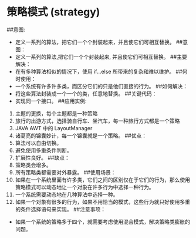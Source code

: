 # 策略模式 (strategy)
##意图:
- 定义一系列的算法，把它们一个个封装起来，并且使它们可相互替换。
##意图：
- 定义一系列的算法,把它们一个个封装起来, 并且使它们可相互替换。
##主要解决：
- 在有多种算法相似的情况下，使用 if...else 所带来的复杂和难以维护。
##何时使用：
- 一个系统有许多许多类，而区分它们的只是他们直接的行为。
##如何解决：
- 将这些算法封装成一个一个的类，任意地替换。
##关键代码：
- 实现同一个接口。
##应用实例:
1. 主题的更换，每个主题都是一种策略
2. 旅行的出游方式，选择骑自行车、坐汽车，每一种旅行方式都是一个策略
3. JAVA AWT 中的 LayoutManager
4. 诸葛亮的锦囊妙计，每一个锦囊就是一个策略。
##优点： 
1. 算法可以自由切换。 
2. 避免使用多重条件判断。 
3. 扩展性良好。
##缺点： 
1. 策略类会增多。 
2. 所有策略类都需要对外暴露。
##使用场景： 
1. 如果在一个系统里面有许多类，它们之间的区别仅在于它们的行为，那么使用策略模式可以动态地让一个对象在许多行为中选择一种行为。 
2. 一个系统需要动态地在几种算法中选择一种。 
3. 如果一个对象有很多的行为，如果不用恰当的模式，这些行为就只好使用多重的条件选择语句来实现。
##注意事项：
- 如果一个系统的策略多于四个，就需要考虑使用混合模式，解决策略类膨胀的问题。